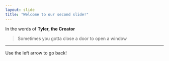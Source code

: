 ```yaml
---
layout: slide
title: "Welcome to our second slide!"
---
```

In the words of **Tyler, the Creator**
>Sometimes you gotta close a door
>to open a window
---
Use the left arrow to go back!

